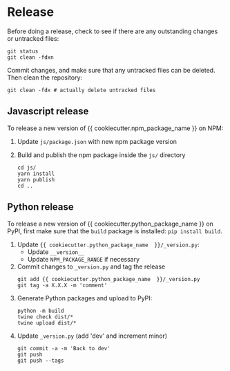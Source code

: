 # Release

Before doing a release, check to see if there are any outstanding changes or untracked files:

```
git status
git clean -fdxn
```

Commit changes, and make sure that any untracked files can be deleted. Then clean the repository:

```
git clean -fdx # actually delete untracked files
```

## Javascript release

To release a new version of {{ cookiecutter.npm_package_name }} on NPM:

1. Update `js/package.json` with new npm package version
2. Build and publish the npm package inside the `js/` directory

   ```
   cd js/
   yarn install
   yarn publish
   cd ..
   ```

## Python release

To release a new version of {{ cookiecutter.python_package_name  }} on PyPI, first make sure that the `build` package is installed: `pip install build`.

1. Update `{{ cookiecutter.python_package_name  }}/_version.py`:
   - Update `__version__`
   - Update `NPM_PACKAGE_RANGE` if necessary
2. Commit changes to `_version.py` and tag the release
   ```
   git add {{ cookiecutter.python_package_name  }}/_version.py
   git tag -a X.X.X -m 'comment'
   ```
3. Generate Python packages and upload to PyPI:
   ```
   python -m build
   twine check dist/*
   twine upload dist/*
   ```
4. Update `_version.py` (add 'dev' and increment minor)
   ```
   git commit -a -m 'Back to dev'
   git push
   git push --tags
   ```
